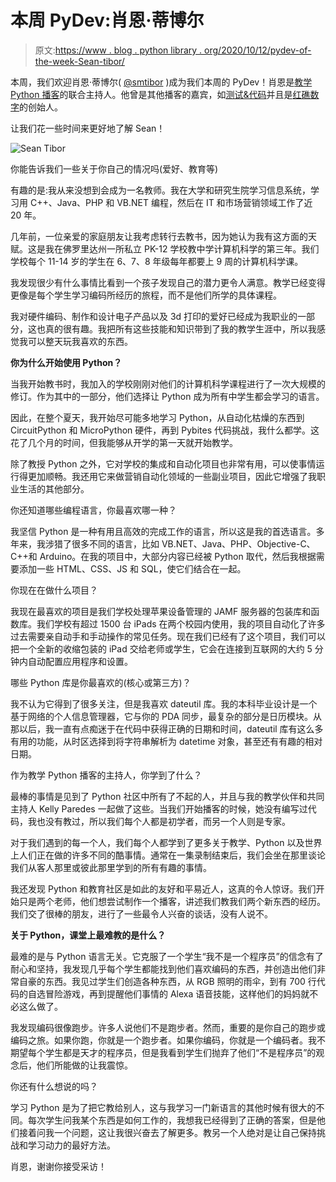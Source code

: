 # 本周 PyDev:肖恩·蒂博尔

> 原文:[https://www . blog . python library . org/2020/10/12/pydev-of-the-week-Sean-tibor/](https://www.blog.pythonlibrary.org/2020/10/12/pydev-of-the-week-sean-tibor/)

本周，我们欢迎肖恩·蒂博尔( [@smtibor](https://twitter.com/smtibor) )成为我们本周的 PyDev！肖恩是[教学 Python 播客](https://www.teachingpython.fm/)的联合主持人。他曾是其他播客的嘉宾，如[测试&代码](https://testandcode.com/guests/sean-tibor)并且是[红礁数字](https://www.redreefdigital.com/)的创始人。

让我们花一些时间来更好地了解 Sean！

![Sean Tibor](../Images/46d52fa876f1b1311b447683f3c37a40.png)

你能告诉我们一些关于你自己的情况吗(爱好、教育等)

有趣的是:我从来没想到会成为一名教师。我在大学和研究生院学习信息系统，学习用 C++、Java、PHP 和 VB.NET 编程，然后在 IT 和市场营销领域工作了近 20 年。

几年前，一位亲爱的家庭朋友让我考虑转行去教书，因为她认为我有这方面的天赋。这是我在佛罗里达州一所私立 PK-12 学校教中学计算机科学的第三年。我们学校每个 11-14 岁的学生在 6、7、8 年级每年都要上 9 周的计算机科学课。

我发现很少有什么事情比看到一个孩子发现自己的潜力更令人满意。教学已经变得更像是每个学生学习编码所经历的旅程，而不是他们所学的具体课程。

我对硬件编码、制作和设计电子产品以及 3d 打印的爱好已经成为我职业的一部分，这也真的很有趣。我把所有这些技能和知识带到了我的教学生涯中，所以我感觉我可以整天玩我喜欢的东西。

**你为什么开始使用 Python？**

当我开始教书时，我加入的学校刚刚对他们的计算机科学课程进行了一次大规模的修订。作为其中的一部分，他们选择让 Python 成为所有中学生都会学习的语言。

因此，在整个夏天，我开始尽可能多地学习 Python，从自动化枯燥的东西到 CircuitPython 和 MicroPython 硬件，再到 Pybites 代码挑战，我什么都学。这花了几个月的时间，但我能够从开学的第一天就开始教学。

除了教授 Python 之外，它对学校的集成和自动化项目也非常有用，可以使事情运行得更加顺畅。我还用它来做营销自动化领域的一些副业项目，因此它增强了我职业生活的其他部分。

你还知道哪些编程语言，你最喜欢哪一种？

我坚信 Python 是一种有用且高效的完成工作的语言，所以这是我的首选语言。多年来，我涉猎了很多不同的语言，比如 VB.NET、Java、PHP、Objective-C、C++和 Arduino。在我的项目中，大部分内容已经被 Python 取代，然后我根据需要添加一些 HTML、CSS、JS 和 SQL，使它们结合在一起。

你现在在做什么项目？

我现在最喜欢的项目是我们学校处理苹果设备管理的 JAMF 服务器的包装库和函数库。我们学校有超过 1500 台 iPads 在两个校园内使用，我的项目自动化了许多过去需要亲自动手和手动操作的常见任务。现在我们已经有了这个项目，我们可以把一个全新的收缩包装的 iPad 交给老师或学生，它会在连接到互联网的大约 5 分钟内自动配置应用程序和设置。

哪些 Python 库是你最喜欢的(核心或第三方)？

我不认为它得到了很多关注，但是我喜欢 dateutil 库。我的本科毕业设计是一个基于网络的个人信息管理器，它与你的 PDA 同步，最复杂的部分是日历模块。从那以后，我一直有点痴迷于在代码中获得正确的日期和时间，dateutil 库有这么多有用的功能，从时区选择到将字符串解析为 datetime 对象，甚至还有有趣的相对日期。

作为教学 Python 播客的主持人，你学到了什么？

最棒的事情是见到了 Python 社区中所有了不起的人，并且与我的教学伙伴和共同主持人 Kelly Paredes 一起做了这些。当我们开始播客的时候，她没有编写过代码，我也没有教过，所以我们每个人都是初学者，而另一个人则是专家。

对于我们遇到的每一个人，我们每个人都学到了更多关于教学、Python 以及世界上人们正在做的许多不同的酷事情。通常在一集录制结束后，我们会坐在那里谈论我们从客人那里或彼此那里学到的所有有趣的事情。

我还发现 Python 和教育社区是如此的友好和平易近人，这真的令人惊讶。我们开始只是两个老师，他们想尝试制作一个播客，讲述我们教我们两个新东西的经历。我们交了很棒的朋友，进行了一些最令人兴奋的谈话，没有人说不。

**关于 Python，课堂上最难教的是什么？**

最难的是与 Python 语言无关。它克服了一个学生“我不是一个程序员”的信念有了耐心和坚持，我发现几乎每个学生都能找到他们喜欢编码的东西，并创造出他们非常自豪的东西。我见过学生们创造各种东西，从 RGB 照明的雨伞，到有 700 行代码的自选冒险游戏，再到提醒他们事情的 Alexa 语音技能，这样他们的妈妈就不必这么做了。

我发现编码很像跑步。许多人说他们不是跑步者。然而，重要的是你自己的跑步或编码之旅。如果你跑，你就是一个跑步者。如果你编码，你就是一个编码者。我不期望每个学生都是天才的程序员，但是我看到学生们抛弃了他们“不是程序员”的观念后，他们所能做的让我震惊。

你还有什么想说的吗？

学习 Python 是为了把它教给别人，这与我学习一门新语言的其他时候有很大的不同。每次学生问我某个东西是如何工作的，我想我已经得到了正确的答案，但是他们接着问我一个问题，这让我很兴奋去了解更多。教另一个人绝对是让自己保持挑战和学习动力的最好方法。

肖恩，谢谢你接受采访！